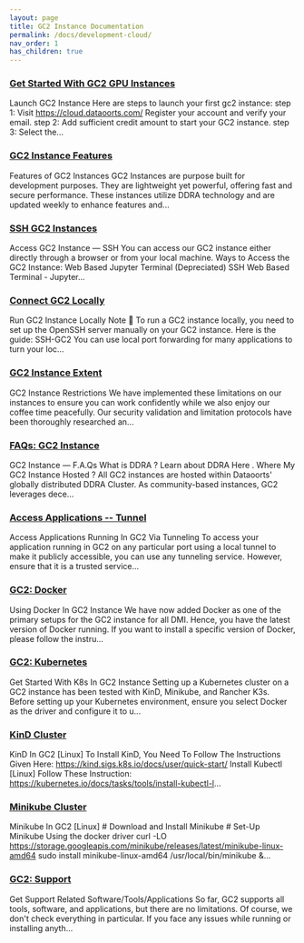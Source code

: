 ```yaml
---
layout: page
title: GC2 Instance Documentation 
permalink: /docs/development-cloud/
nav_order: 1
has_children: true
---
```


### [Get Started With GC2 GPU Instances](/docs/gc2/)
Launch GC2 Instance Here are steps to launch your first gc2 instance: step 1: Visit https://cloud.dataoorts.com/ Register your account and verify your email. step 2: Add sufficient credit amount to start your GC2 instance. step 3: Select the...

### [GC2 Instance Features ](/docs/gc2-instance-features/)
Features of GC2 Instances GC2 Instances are purpose built for development purposes. They are lightweight yet powerful, offering fast and secure performance. These instances utilize DDRA technology and are updated weekly to enhance features and...

### [SSH GC2 Instances](/docs/ssh-gc2-instances/)
Access GC2 Instance — SSH You can access our GC2 instance either directly through a browser or from your local machine. Ways to Access the GC2 Instance: Web Based Jupyter Terminal (Depreciated) SSH Web Based Terminal - Jupyter...

### [Connect GC2 Locally](/docs/connect-gc2-locally/)
Run GC2 Instance Locally Note 📝 To run a GC2 instance locally, you need to set up the OpenSSH server manually on your GC2 instance. Here is the guide: SSH-GC2 You can use local port forwarding for many applications to turn your loc...

### [GC2 Instance Extent](/docs/gc2-instance-extent/)
GC2 Instance Restrictions We have implemented these limitations on our instances to ensure you can work confidently while we also enjoy our coffee time peacefully. Our security validation and limitation protocols have been thoroughly researched an...

### [FAQs: GC2 Instance](/docs/faq-gc2-instance/)
GC2 Instance — F.A.Qs What is DDRA ? Learn about DDRA Here . Where My GC2 Instance Hosted ? All GC2 instances are hosted within Dataoorts' globally distributed DDRA Cluster. As community-based instances, GC2 leverages dece...

### [Access Applications -- Tunnel](/docs/access-applications/)
Access Applications Running In GC2 Via Tunneling To access your application running in GC2 on any particular port using a local tunnel to make it publicly accessible, you can use any tunneling service. However, ensure that it is a trusted service...

### [GC2: Docker](/docs/gc2-docker/)
Using Docker In GC2 Instance We have now added Docker as one of the primary setups for the GC2 instance for all DMI. Hence, you have the latest version of Docker running. If you want to install a specific version of Docker, please follow the instru...

### [GC2: Kubernetes](/docs/gc2-kubernetes/)
Get Started With K8s In GC2 Instance Setting up a Kubernetes cluster on a GC2 instance has been tested with KinD, Minikube, and Rancher K3s. Before setting up your Kubernetes environment, ensure you select Docker as the driver and configure it to u...

### [KinD Cluster](/docs/kind-cluster/)
KinD In GC2 [Linux] To Install KinD, You Need To Follow The Instructions Given Here: https://kind.sigs.k8s.io/docs/user/quick-start/ Install Kubectl [Linux] Follow These Instruction: https://kubernetes.io/docs/tasks/tools/install-kubectl-l...

### [Minikube Cluster](/docs/minikube/)
Minikube In GC2 [Linux] # Download and Install Minikube # Set-Up Minikube Using the docker driver curl -LO https://storage.googleapis.com/minikube/releases/latest/minikube-linux-amd64 sudo install minikube-linux-amd64 /usr/local/bin/minikube &...

### [GC2: Support](/docs/gc2-support/)
Get Support Related Software/Tools/Applications So far, GC2 supports all tools, software, and applications, but there are no limitations. Of course, we don't check everything in particular. If you face any issues while running or installing anyth...

